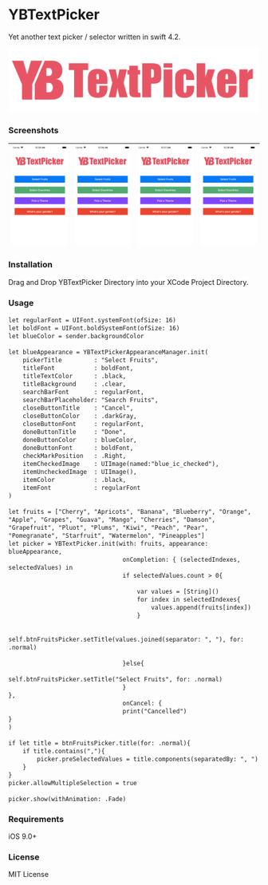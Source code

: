 # YBTextPicker
Yet another text picker / selector written in swift 4.2.

![](https://github.com/YahyaBagia/YBTextPicker/blob/master/YBTextPicker/Images/YBTextPicker_Logo.png)

### Screenshots
|![](https://github.com/YahyaBagia/YBTextPicker/blob/master/YBTextPicker/Images/YBTextPicker_1.gif)|![](https://github.com/YahyaBagia/YBTextPicker/blob/master/YBTextPicker/Images/YBTextPicker_2.gif)|![](https://github.com/YahyaBagia/YBTextPicker/blob/master/YBTextPicker/Images/YBTextPicker_3.gif)|![](https://github.com/YahyaBagia/YBTextPicker/blob/master/YBTextPicker/Images/YBTextPicker_4.gif)|
| ------------- | ------------- | ------------- | -------------: |

### Installation
Drag and Drop YBTextPicker Directory into your XCode Project Directory.

### Usage
```
let regularFont = UIFont.systemFont(ofSize: 16)
let boldFont = UIFont.boldSystemFont(ofSize: 16)
let blueColor = sender.backgroundColor
        
let blueAppearance = YBTextPickerAppearanceManager.init(
    pickerTitle         : "Select Fruits",
    titleFont           : boldFont,
    titleTextColor      : .black,
    titleBackground     : .clear,
    searchBarFont       : regularFont,
    searchBarPlaceholder: "Search Fruits",
    closeButtonTitle    : "Cancel",
    closeButtonColor    : .darkGray,
    closeButtonFont     : regularFont,
    doneButtonTitle     : "Done",
    doneButtonColor     : blueColor,
    doneButtonFont      : boldFont,
    checkMarkPosition   : .Right,
    itemCheckedImage    : UIImage(named:"blue_ic_checked"),
    itemUncheckedImage  : UIImage(),
    itemColor           : .black,
    itemFont            : regularFont
)

let fruits = ["Cherry", "Apricots", "Banana", "Blueberry", "Orange", "Apple", "Grapes", "Guava", "Mango", "Cherries", "Damson", "Grapefruit", "Pluot", "Plums", "Kiwi", "Peach", "Pear", "Pomegranate", "Starfruit", "Watermelon", "Pineapples"]
let picker = YBTextPicker.init(with: fruits, appearance: blueAppearance,
                                onCompletion: { (selectedIndexes, selectedValues) in
                                if selectedValues.count > 0{
                                    
                                    var values = [String]()
                                    for index in selectedIndexes{
                                        values.append(fruits[index])
                                    }
                                    
                                    self.btnFruitsPicker.setTitle(values.joined(separator: ", "), for: .normal)
                                    
                                }else{
                                    self.btnFruitsPicker.setTitle("Select Fruits", for: .normal)
                                }
},
                                onCancel: {
                                print("Cancelled")
}
)

if let title = btnFruitsPicker.title(for: .normal){
    if title.contains(","){
        picker.preSelectedValues = title.components(separatedBy: ", ")
    }
}
picker.allowMultipleSelection = true

picker.show(withAnimation: .Fade)
```

### Requirements
iOS 9.0+

### License
MIT License
